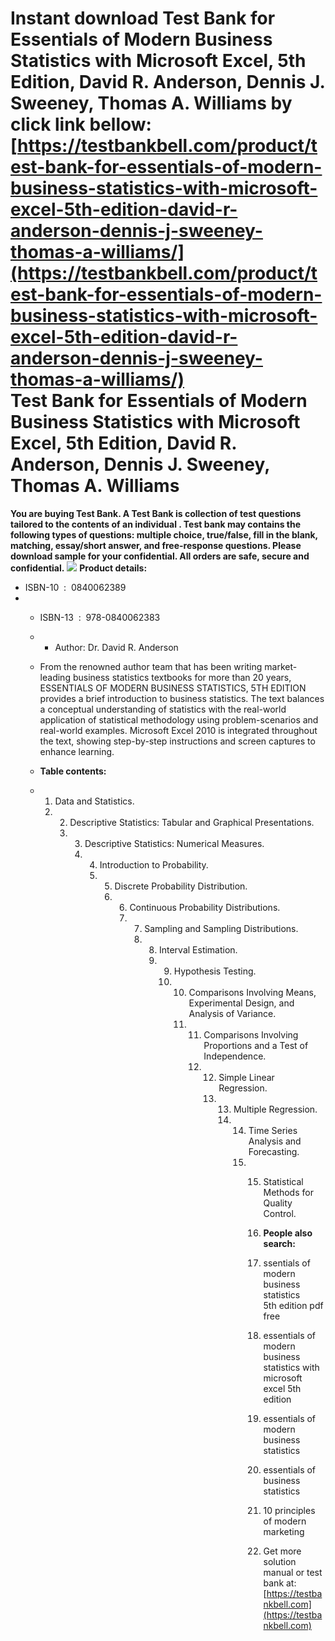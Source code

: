 Instant download **Test Bank for Essentials of Modern Business Statistics with Microsoft Excel, 5th Edition, David R. Anderson, Dennis J. Sweeney, Thomas A. Williams** by click link bellow:  
[https://testbankbell.com/product/test-bank-for-essentials-of-modern-business-statistics-with-microsoft-excel-5th-edition-david-r-anderson-dennis-j-sweeney-thomas-a-williams/](https://testbankbell.com/product/test-bank-for-essentials-of-modern-business-statistics-with-microsoft-excel-5th-edition-david-r-anderson-dennis-j-sweeney-thomas-a-williams/)  
**Test Bank for Essentials of Modern Business Statistics with Microsoft Excel, 5th Edition, David R. Anderson, Dennis J. Sweeney, Thomas A. Williams**
======================================================================================================================================================


 **You are buying Test Bank. A Test Bank is collection of test questions tailored to the contents of an individual . Test bank may contains the following types of questions: multiple choice, true/false, fill in the blank, matching, essay/short answer, and free-response questions. Please download sample for your confidential. All orders are safe, secure and confidential.**
 ![](https://testbankbell.com/wp-content/uploads/2023/05/0840062389-TB.jpg)
 **Product details:**
 * ISBN-10 ‏ : ‎ 0840062389
 * * ISBN-13 ‏ : ‎ 978-0840062383
   * * Author: Dr. David R. Anderson
    
   * From the renowned author team that has been writing market-leading business statistics textbooks for more than 20 years, ESSENTIALS OF MODERN BUSINESS STATISTICS, 5TH EDITION provides a brief introduction to business statistics. The text balances a conceptual understanding of statistics with the real-world application of statistical methodology using problem-scenarios and real-world examples. Microsoft Excel 2010 is integrated throughout the text, showing step-by-step instructions and screen captures to enhance learning.
  
   * **Table contents:**
   * 1. Data and Statistics.
     2.  2. Descriptive Statistics: Tabular and Graphical Presentations.
         3.  3. Descriptive Statistics: Numerical Measures.
             4.  4. Introduction to Probability.
                 5.  5. Discrete Probability Distribution.
                     6.  6. Continuous Probability Distributions.
                         7.  7. Sampling and Sampling Distributions.
                             8.  8. Interval Estimation.
                                 9.  9. Hypothesis Testing.
                                     10.  10. Comparisons Involving Means, Experimental Design, and Analysis of Variance.
                                          11.  11. Comparisons Involving Proportions and a Test of Independence.
                                               12.  12. Simple Linear Regression.
                                                    13.  13. Multiple Regression.
                                                         14.  14. Time Series Analysis and Forecasting.
                                                              15.  15. Statistical Methods for Quality Control.
                                                                   16. **People also search:**
                                                                   17. ssentials of modern business statistics 5th edition pdf free
                                                                 
                                                                   18. essentials of modern business statistics with microsoft excel 5th edition
                                                                 
                                                                   19. essentials of modern business statistics
                                                                 
                                                                   20. essentials of business statistics
                                                                 
                                                                   21. 10 principles of modern marketing
                                                                   22.  Get more solution manual or test bank at: [https://testbankbell.com](https://testbankbell.com)
